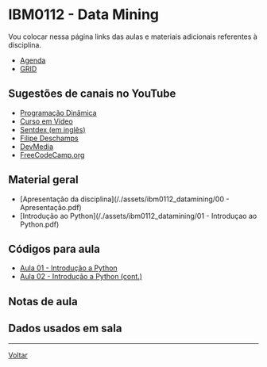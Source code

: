 # IBM0112 - Data Mining

Vou colocar nessa página links das aulas e materiais adicionais referentes à disciplina.

* [Agenda](agenda.md)
* [GRID](grid.md)

## Sugestões de canais no YouTube
* [Programação Dinâmica](https://www.youtube.com/c/ProgramacaoDinamica/)
* [Curso em Vídeo](https://www.youtube.com/c/CursoemVideo/)
* [Sentdex (em inglês)](https://www.youtube.com/c/sentdex)
* [Filipe Deschamps](https://www.youtube.com/c/FilipeDeschamps)
* [DevMedia](https://www.youtube.com/c/DevmediaBrasil)
* [FreeCodeCamp.org](https://www.youtube.com/c/freeCodeCamp)

## Material geral

* [Apresentação da disciplina](/./assets/ibm0112_datamining/00 - Apresentação.pdf)
* [Introdução ao Python](/./assets/ibm0112_datamining/01 - Introduçao ao Python.pdf)

## Códigos para aula

* [Aula 01 - Introdução a Python](https://colab.research.google.com/drive/1vQoxrbuPdCDfmjf7-RkxWLz1Lvh7_Rpy?usp=sharing)
* [Aula 02 - Introdução a Python (cont.)](https://colab.research.google.com/drive/1nLDMKAGlde7JyidO9G3bSfZRFKRDgw0h?usp=sharing)
<!-- * [Aula 03 - Estruturas de decisão](https://colab.research.google.com/drive/1eqZuYVWOBxtgYRp1vE0BMhjCXgIcImDh?usp=sharing) -->
<!-- * [Aula 04 - Estruturas de decisão](https://colab.research.google.com/drive/1v4pPRQB7Olya8Q9638Hyj-GBz6Wb-hgv?usp=sharing) -->

## Notas de aula


## Dados usados em sala


---

[Voltar](https://cassiusf.github.io/)
